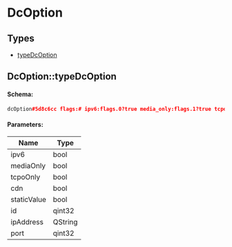 # DcOption

## Types

* [typeDcOption](#dcoptiontypedcoption)

## DcOption::typeDcOption

#### Schema:

```c++
dcOption#5d8c6cc flags:# ipv6:flags.0?true media_only:flags.1?true tcpo_only:flags.2?true cdn:flags.3?true static:flags.4?true id:int ip_address:string port:int = DcOption;
```

#### Parameters:

|Name|Type|
|----|----|
|ipv6|bool|
|mediaOnly|bool|
|tcpoOnly|bool|
|cdn|bool|
|staticValue|bool|
|id|qint32|
|ipAddress|QString|
|port|qint32|

